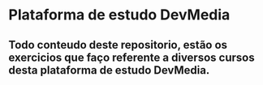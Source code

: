 # Plataforma de estudo DevMedia

## Todo conteudo deste repositorio, estão os exercicios que faço referente a diversos cursos desta plataforma de estudo DevMedia.